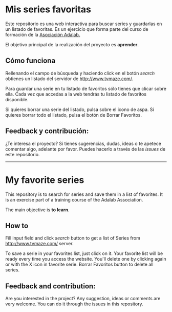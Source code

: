 # Mis series favoritas

Este repositorio es una web interactiva para buscar series y guardarlas en un listado de favoritas. Es un ejercicio que forma parte del curso de formación de la [Asociación Adalab.](https://adalab.es/)

El objetivo principal de la realización del proyecto es **aprender**.

## Cómo funciona

Rellenando el campo de búsqueda y haciendo click en el botón _search_ obtienes un listado del servidor de http://www.tvmaze.com/.

Para guardar una serie en tu listado de favoritos sólo tienes que clicar sobre ella. Cada vez que accedas a la web tendrás tu listado de favoritos disponible.

Si quieres borrar una serie del listado, pulsa sobre el icono de aspa. Si quieres borrar todo el listado, pulsa el botón de Borrar Favoritos.

## Feedback y contribución:

¿Te interesa el proyecto? Si tienes sugerencias, dudas, ideas o te apetece comentar algo, adelante por favor. Puedes hacerlo a través de las _issues_ de este repositorio.

---

# My favorite series

This repository is to search for series and save them in a list of favorites. It is an exercise part of a training course of the Adalab Association.

The main objective is **to learn**.

## How to

Fill input field and click _search_ button to get a list of Series from http://www.tvmaze.com/ server.

To save a serie in your favorites list, just click on it. Your favorite list will be ready every time you access the website.
You'll delete one by clicking again or with the X icon in favorite serie. Borrar Favoritos button to delete all series.

## Feedback and contribution:

Are you interested in the project? Any suggestion, ideas or comments are very welcome. You can do it through the issues in this repository.
